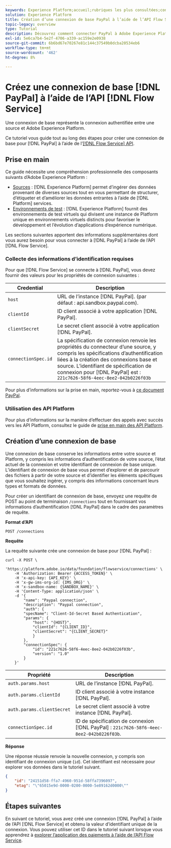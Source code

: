 ```yaml
---
keywords: Experience Platform;accueil;rubriques les plus consultées;connecteur PayPal;paypal;Paypal
solution: Experience Platform
title: Création d’une connexion de base PayPal à l’aide de l’API Flow Service
topic-legacy: overview
type: Tutorial
description: Découvrez comment connecter PayPal à Adobe Experience Platform à l’aide de l’API Flow Service.
exl-id: 5e6ca7b4-5e2f-4706-a339-ac159e2e0938
source-git-commit: 6b6bd67e70267e81c144c37549b0dcba20534eb6
workflow-type: tm+mt
source-wordcount: '462'
ht-degree: 8%

---
```


# Créez une connexion de base [!DNL PayPal] à l’aide de l’API [!DNL Flow Service]

Une connexion de base représente la connexion authentifiée entre une source et Adobe Experience Platform.

Ce tutoriel vous guide tout au long des étapes pour créer une connexion de base pour [!DNL PayPal] à l’aide de l’[[!DNL Flow Service] API](https://www.adobe.io/apis/experienceplatform/home/api-reference.html#!acpdr/swagger-specs/flow-service.yaml).

## Prise en main

Ce guide nécessite une compréhension professionnelle des composants suivants d’Adobe Experience Platform :

* [Sources](../../../../home.md) :  [!DNL Experience Platform] permet d’ingérer des données provenant de diverses sources tout en vous permettant de structurer, d’étiqueter et d’améliorer les données entrantes à l’aide de  [!DNL Platform] services.
* [Environnements de test](../../../../../sandboxes/home.md) :  [!DNL Experience Platform] fournit des environnements de test virtuels qui divisent une instance de Platform unique en environnements virtuels distincts pour favoriser le développement et l’évolution d’applications d’expérience numérique.

Les sections suivantes apportent des informations supplémentaires dont vous aurez besoin pour vous connecter à [!DNL PayPal] à l’aide de l’API [!DNL Flow Service].

### Collecte des informations d’identification requises

Pour que [!DNL Flow Service] se connecte à [!DNL PayPal], vous devez fournir des valeurs pour les propriétés de connexion suivantes :

| Credential | Description |
| ---------- | ----------- |
| `host` | URL de l’instance [!DNL PayPal]. (par défaut : api.sandbox.paypal.com). |
| `clientId` | ID client associé à votre application [!DNL PayPal]. |
| `clientSecret` | Le secret client associé à votre application [!DNL PayPal]. |
| `connectionSpec.id` | La spécification de connexion renvoie les propriétés du connecteur d’une source, y compris les spécifications d’authentification liées à la création des connexions base et source. L’identifiant de spécification de connexion pour [!DNL PayPal] est : `221c7626-58f6-4eec-8ee2-042b0226f03b` |

Pour plus d’informations sur la prise en main, reportez-vous à [ce document PayPal](https://developer.paypal.com/docs/api/overview/#get-credentials).

### Utilisation des API Platform

Pour plus d’informations sur la manière d’effectuer des appels avec succès vers les API Platform, consultez le guide de [prise en main des API Platform](../../../../../landing/api-guide.md).

## Création d’une connexion de base

Une connexion de base conserve les informations entre votre source et Platform, y compris les informations d’authentification de votre source, l’état actuel de la connexion et votre identifiant de connexion de base unique. L’identifiant de connexion de base vous permet d’explorer et de parcourir des fichiers à partir de votre source et d’identifier les éléments spécifiques que vous souhaitez ingérer, y compris des informations concernant leurs types et formats de données.

Pour créer un identifiant de connexion de base, envoyez une requête de POST au point de terminaison `/connections` tout en fournissant vos informations d’authentification [!DNL PayPal] dans le cadre des paramètres de requête.

**Format d’API**

```http
POST /connections
```

**Requête**

La requête suivante crée une connexion de base pour [!DNL PayPal] :

```shell
curl -X POST \
    'https://platform.adobe.io/data/foundation/flowservice/connections' \
    -H 'Authorization: Bearer {ACCESS_TOKEN}' \
    -H 'x-api-key: {API_KEY}' \
    -H 'x-gw-ims-org-id: {IMS_ORG}' \
    -H 'x-sandbox-name: {SANDBOX_NAME}' \
    -H 'Content-Type: application/json' \
    -d '{
        "name": "Paypal connection",
        "description": "Paypal connection",
        "auth": {
        "specName": "Client-Id-Secret Based Authentication",
        "params": {
            "host": "{HOST}",
            "clientId": "{CLIENT_ID}",
            "clientSecret": "{CLIENT_SECRET}"
            }
        },
        "connectionSpec": {
            "id": "221c7626-58f6-4eec-8ee2-042b0226f03b",
            "version": "1.0"
        }
    }'
```

| Propriété | Description |
| --------- | ----------- |
| `auth.params.host` | URL de l’instance [!DNL PayPal]. |
| `auth.params.clientId` | ID client associé à votre instance [!DNL PayPal]. |
| `auth.params.clientSecret` | Le secret client associé à votre instance [!DNL PayPal]. |
| `connectionSpec.id` | ID de spécification de connexion [!DNL PayPal] : `221c7626-58f6-4eec-8ee2-042b0226f03b`. |

**Réponse**

Une réponse réussie renvoie la nouvelle connexion, y compris son identifiant de connexion unique (`id`). Cet identifiant est nécessaire pour explorer vos données dans le tutoriel suivant.

```json
{
    "id": "24151d58-ffa7-4960-951d-58ffa7396097",
    "etag": "\"65015e9d-0000-0200-0000-5e89162d0000\""
}
```

## Étapes suivantes

En suivant ce tutoriel, vous avez créé une connexion [!DNL PayPal] à l’aide de l’API [!DNL Flow Service] et obtenu la valeur d’identifiant unique de la connexion. Vous pouvez utiliser cet ID dans le tutoriel suivant lorsque vous apprendrez à [explorer l’application des paiements à l’aide de l’API Flow Service](../../explore/payments.md).
